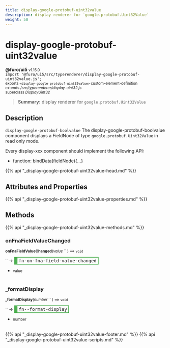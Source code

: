 ```yaml
---
title: display-google-protobuf-uint32value
description: display renderer for `google.protobuf.Uint32Value`
weight: 50
---
```


# display-google-protobuf-uint32value
**@furo/ui5** <small>v1.15.0</small>
<br>`import '@furo/ui5/src/typerenderer/display-google-protobuf-uint32value.js';`<small>
<br>exports `<display-google-protobuf-uint32value>` custom-element-definition
<br>extends */src/typerenderer/display-uint32.js*
<br>superclass *DisplayUint32*</small>

> **Summary:** display renderer for `google.protobuf.Uint32Value`

## Description

`display-google-protobuf-boolvalue`
The display-google-protobuf-boolvalue component displays a FieldNode of type `google.protobuf.Uint32Value` in read only mode.

Every display-xxx component should implement the following API:
- function: bindData(fieldNode){...}

{{% api "_display-google-protobuf-uint32value-head.md" %}}

## Attributes and Properties
{{% api "_display-google-protobuf-uint32value-properties.md" %}}






## Methods
{{% api "_display-google-protobuf-uint32value-methods.md" %}}


### **onFnaFieldValueChanged**
<small>**onFnaFieldValueChanged**(*value* `` ) ⟹ `void`</small>

<small>`` </small> →
<span  style="border-width:2px 2px 2px 10px; border-style: solid;border-color:  rgb(76, 175, 80);font-family:monospace; padding:2px 4px;">fn-on-fna-field-value-changed</span>



- <small>value </small>
<br><br>

### **_formatDisplay**
<small>**_formatDisplay**(*number* `` ) ⟹ `void`</small>

<small>`` </small> →
<span  style="border-width:2px 2px 2px 10px; border-style: solid;border-color:  rgb(76, 175, 80);font-family:monospace; padding:2px 4px;">fn--format-display</span>



- <small>number </small>
<br><br>





{{% api "_display-google-protobuf-uint32value-footer.md" %}}
{{% api "_display-google-protobuf-uint32value-scripts.md" %}}
